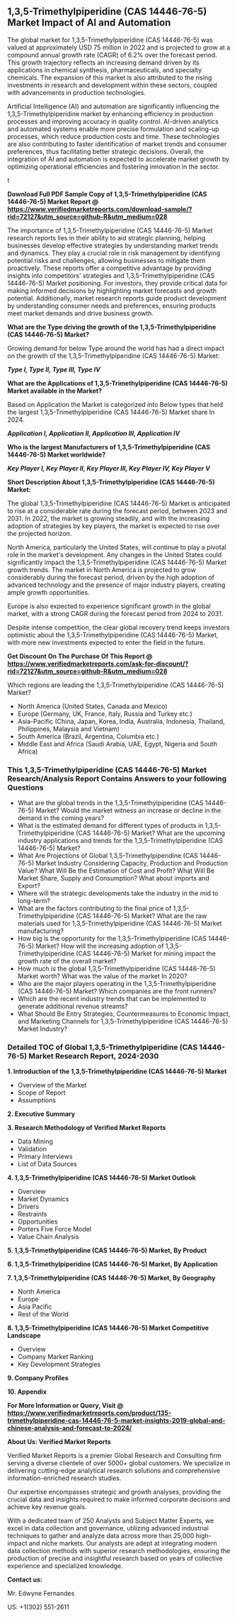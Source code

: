 <h2>1,3,5-Trimethylpiperidine (CAS 14446-76-5) Market Impact of AI and Automation</h2><p>The global market for 1,3,5-Trimethylpiperidine (CAS 14446-76-5) was valued at approximately USD 75 million in 2022 and is projected to grow at a compound annual growth rate (CAGR) of 6.2% over the forecast period. This growth trajectory reflects an increasing demand driven by its applications in chemical synthesis, pharmaceuticals, and specialty chemicals. The expansion of this market is also attributed to the rising investments in research and development within these sectors, coupled with advancements in production technologies.</p><p>Artificial Intelligence (AI) and automation are significantly influencing the 1,3,5-Trimethylpiperidine market by enhancing efficiency in production processes and improving accuracy in quality control. AI-driven analytics and automated systems enable more precise formulation and scaling-up processes, which reduce production costs and time. These technologies are also contributing to faster identification of market trends and consumer preferences, thus facilitating better strategic decisions. Overall, the integration of AI and automation is expected to accelerate market growth by optimizing operational efficiencies and fostering innovation in the sector.</p>t</p><p id="" class=""><strong>Download Full PDF Sample Copy of 1,3,5-Trimethylpiperidine (CAS 14446-76-5) Market Report @ <a href="https://www.verifiedmarketreports.com/download-sample/?rid=72127&utm_source=github-R&utm_medium=028" target="_blank">https://www.verifiedmarketreports.com/download-sample/?rid=72127&utm_source=github-R&utm_medium=028</a></strong></p><p>The importance of&nbsp;1,3,5-Trimethylpiperidine (CAS 14446-76-5) Market research reports lies in their ability to aid strategic planning, helping businesses develop effective strategies by understanding market trends and dynamics. They play a crucial role in risk management by identifying potential risks and challenges, allowing businesses to mitigate them proactively. These reports offer a competitive advantage by providing insights into competitors' strategies and 1,3,5-Trimethylpiperidine (CAS 14446-76-5) Market positioning. For investors, they provide critical data for making informed decisions by highlighting market forecasts and growth potential. Additionally, market research reports guide product development by understanding consumer needs and preferences, ensuring products meet market demands and drive business growth.</p><p><strong>What are the&nbsp;Type driving the growth of the 1,3,5-Trimethylpiperidine (CAS 14446-76-5) Market?</strong></p><p id="" class="">Growing demand for below Type around the world has had a direct impact on the growth of the 1,3,5-Trimethylpiperidine (CAS 14446-76-5) Market:</p><em><strong>Type I, Type II, Type III, Type IV</strong></em></p><strong>What are the&nbsp;Applications&nbsp;of 1,3,5-Trimethylpiperidine (CAS 14446-76-5) Market available in the Market?</strong></p><p id="" class="">Based on Application the Market is categorized into Below types that held the largest 1,3,5-Trimethylpiperidine (CAS 14446-76-5) Market share In 2024.</p><em><strong>Application I, Application II, Application III, Application IV</strong></em></p><strong>Who is the largest Manufacturers of 1,3,5-Trimethylpiperidine (CAS 14446-76-5) Market worldwide?</strong></p><p><em><strong>Key Player I, Key Player II, Key Player III, Key Player IV, Key Player V</strong></em></p><p id="" class=""><strong>Short Description About 1,3,5-Trimethylpiperidine (CAS 14446-76-5) Market:</strong></p><p>The global 1,3,5-Trimethylpiperidine (CAS 14446-76-5) Market is anticipated to rise at a considerable rate during the forecast period, between 2023 and 2031. In 2022, the market is growing steadily, and with the increasing adoption of strategies by key players, the market is expected to rise over the projected horizon.</p><p>North America, particularly the United States, will continue to play a pivotal role in the market's development. Any changes in the United States could significantly impact the 1,3,5-Trimethylpiperidine (CAS 14446-76-5) Market growth trends. The market in North America is projected to grow considerably during the forecast period, driven by the high adoption of advanced technology and the presence of major industry players, creating ample growth opportunities.</p><p>Europe is also expected to experience significant growth in the global market, with a strong CAGR during the forecast period from 2024 to 2031.</p><p>Despite intense competition, the clear global recovery trend keeps investors optimistic about the 1,3,5-Trimethylpiperidine (CAS 14446-76-5) Market, with more new investments expected to enter the field in the future.</p><p id="" class=""><strong>Get Discount On The Purchase Of This Report @ <a href="https://www.verifiedmarketreports.com/ask-for-discount/?rid=72127&utm_source=github-R&utm_medium=028" target="_blank">https://www.verifiedmarketreports.com/ask-for-discount/?rid=72127&utm_source=github-R&utm_medium=028</a></strong></p>Which regions are leading the 1,3,5-Trimethylpiperidine (CAS 14446-76-5) Market?</p><ul><li>North America (United States, Canada and Mexico)</li><li>Europe (Germany, UK, France, Italy, Russia and Turkey etc.)</li><li>Asia-Pacific (China, Japan, Korea, India, Australia, Indonesia, Thailand, Philippines, Malaysia and Vietnam)</li><li>South America (Brazil, Argentina, Columbia etc.)</li><li>Middle East and Africa (Saudi Arabia, UAE, Egypt, Nigeria and South Africa)</li></ul><h3 id="" class="">This 1,3,5-Trimethylpiperidine (CAS 14446-76-5) Market Research/Analysis Report Contains Answers to your following Questions</h3><ul><li>What are the global trends in the 1,3,5-Trimethylpiperidine (CAS 14446-76-5) Market? Would the market witness an increase or decline in the demand in the coming years?</li><li>What is the estimated demand for different types of products in 1,3,5-Trimethylpiperidine (CAS 14446-76-5) Market? What are the upcoming industry applications and trends for the 1,3,5-Trimethylpiperidine (CAS 14446-76-5) Market?</li><li>What Are Projections of Global 1,3,5-Trimethylpiperidine (CAS 14446-76-5) Market Industry Considering Capacity, Production and Production Value? What Will Be the Estimation of Cost and Profit? What Will Be Market Share, Supply and Consumption? What about imports and Export?</li><li>Where will the strategic developments take the industry in the mid to long-term?</li><li>What are the factors contributing to the final price of 1,3,5-Trimethylpiperidine (CAS 14446-76-5) Market? What are the raw materials used for 1,3,5-Trimethylpiperidine (CAS 14446-76-5) Market manufacturing?</li><li>How big is the opportunity for the 1,3,5-Trimethylpiperidine (CAS 14446-76-5) Market? How will the increasing adoption of 1,3,5-Trimethylpiperidine (CAS 14446-76-5) Market for mining impact the growth rate of the overall market?</li><li>How much is the global 1,3,5-Trimethylpiperidine (CAS 14446-76-5) Market worth? What was the value of the market In 2020?</li><li>Who are the major players operating in the 1,3,5-Trimethylpiperidine (CAS 14446-76-5) Market? Which companies are the front runners?</li><li>Which are the recent industry trends that can be implemented to generate additional revenue streams?</li><li>What Should Be Entry Strategies, Countermeasures to Economic Impact, and Marketing Channels for 1,3,5-Trimethylpiperidine (CAS 14446-76-5) Market Industry?</li></ul><h3 id="" class="">Detailed TOC of Global 1,3,5-Trimethylpiperidine (CAS 14446-76-5) Market Research Report, 2024-2030</h3><p id="" class=""><strong>1. Introduction of the 1,3,5-Trimethylpiperidine (CAS 14446-76-5) Market</strong></p><ul><li>Overview of the Market</li><li>Scope of Report</li><li>Assumptions</li></ul><p id="" class=""><strong>2. Executive Summary</strong></p><p id="" class=""><strong>3. Research Methodology of Verified Market Reports</strong></p><ul><li>Data Mining</li><li>Validation</li><li>Primary Interviews</li><li>List of Data Sources</li></ul><p id="" class=""><strong>4. 1,3,5-Trimethylpiperidine (CAS 14446-76-5) Market Outlook</strong></p><ul><li>Overview</li><li>Market Dynamics</li><li>Drivers</li><li>Restraints</li><li>Opportunities</li><li>Porters Five Force Model</li><li>Value Chain Analysis</li></ul><p id="" class=""><strong>5. 1,3,5-Trimethylpiperidine (CAS 14446-76-5) Market, By Product</strong></p><p id="" class=""><strong>6. 1,3,5-Trimethylpiperidine (CAS 14446-76-5) Market, By Application</strong></p><p id="" class=""><strong>7. 1,3,5-Trimethylpiperidine (CAS 14446-76-5) Market, By Geography</strong></p><ul><li>North America</li><li>Europe</li><li>Asia Pacific</li><li>Rest of the World</li></ul><p id="" class=""><strong>8. 1,3,5-Trimethylpiperidine (CAS 14446-76-5) Market Competitive Landscape</strong></p><ul><li>Overview</li><li>Company Market Ranking</li><li>Key Development Strategies</li></ul><p id="" class=""><strong>9. Company Profiles</strong></p><p id="" class=""><strong>10. Appendix</strong></p><p id="" class=""><strong>For More Information or Query, Visit @ <a href="https://www.verifiedmarketreports.com/product/135-trimethylpiperidine-cas-14446-76-5-market-insights-2019-global-and-chinese-analysis-and-forecast-to-2024/" target="_blank">https://www.verifiedmarketreports.com/product/135-trimethylpiperidine-cas-14446-76-5-market-insights-2019-global-and-chinese-analysis-and-forecast-to-2024/</a></strong></p><p id="" class=""><strong>About Us: Verified Market Reports</strong></p><p id="" class="">Verified Market Reports is a premier Global Research and Consulting firm serving a diverse clientele of over 5000+ global customers. We specialize in delivering cutting-edge analytical research solutions and comprehensive information-enriched research studies.</p><p id="" class="">Our expertise encompasses strategic and growth analyses, providing the crucial data and insights required to make informed corporate decisions and achieve key revenue goals.</p><p id="" class="">With a dedicated team of 250 Analysts and Subject Matter Experts, we excel in data collection and governance, utilizing advanced industrial techniques to gather and analyze data across more than 25,000 high-impact and niche markets. Our analysts are adept at integrating modern data collection methods with superior research methodologies, ensuring the production of precise and insightful research based on years of collective experience and specialized knowledge.</p><p id="" class=""><strong>Contact us:</strong></p><p id="" class="">Mr. Edwyne Fernandes</p><p id="" class="">US: +1(302) 551-2611</p>